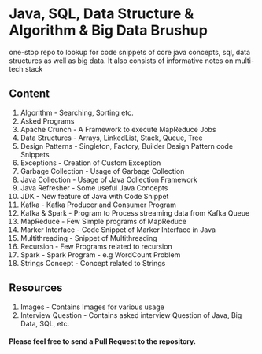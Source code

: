 # Java, SQL, Data Structure & Algorithm & Big Data Brushup
one-stop repo to lookup for code snippets of core java concepts, sql, data structures as well as big data. It also consists of informative notes on multi-tech stack 

## Content

1. Algorithm - Searching, Sorting etc.
2. Asked Programs
3. Apache Crunch - A Framework to execute MapReduce Jobs
4. Data Structures - Arrays, LinkedList, Stack, Queue, Tree
5. Design Patterns - Singleton, Factory, Builder Design Pattern code Snippets
6. Exceptions	- Creation of Custom Exception
7. Garbage Collection - Usage of Garbage Collection
8. Java Collection - Usage of Java Collection Framework	
9. Java Refresher - Some useful Java Concepts	
10. JDK - New feature of Java with Code Snippet	
11. Kafka - Kafka Producer and Consumer Program
12. Kafka & Spark - Program to Process streaming data from Kafka Queue
13. MapReduce - Few Simple programs of MapReduce
14. Marker Interface - Code Snippet of Marker Interface in Java 
15. Multithreading - Snippet of Multithreading
16. Recursion - Few Programs related to recursion
17. Spark - Spark Program - e.g WordCount Problem
18. Strings Concept - Concept related to Strings

## Resources
1. Images - Contains Images for various usage 
2. Interview Question - Contains asked interview Question of Java, Big Data, SQL, etc.	

#### Please feel free to send a Pull Request to the repository.
